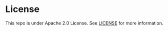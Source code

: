 # License

This repo is under Apache 2.0 License. See [LICENSE](https://github.com/hashgraph/guardian/blob/main/LICENSE/README.md) for more information.
